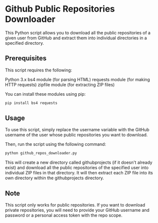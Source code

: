 # Github Public Repositories Downloader

This Python script allows you to download all the public repositories of a given user from GitHub and extract them into individual directories in a specified directory.

## Prerequisites

This script requires the following:

Python 3.x
bs4 module (for parsing HTML)
requests module (for making HTTP requests)
zipfile module (for extracting ZIP files)

You can install these modules using pip:

```bash 
pip install bs4 requests
```
## Usage

To use this script, simply replace the username variable with the GitHub username of the user whose public repositories you want to download.

Then, run the script using the following command:

``` bash
python github_repos_downloader.py
```

This will create a new directory called githubprojects (if it doesn't already exist) and download all the public repositories of the specified user into individual ZIP files in that directory. It will then extract each ZIP file into its own directory within the githubprojects directory.

## Note

This script only works for public repositories. If you want to download private repositories, you will need to provide your GitHub username and password or a personal access token with the repo scope.
